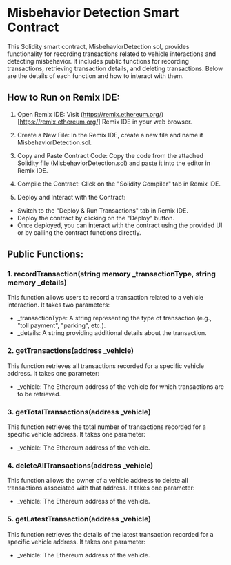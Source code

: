 # Misbehavior Detection Smart Contract
This Solidity smart contract, MisbehaviorDetection.sol, provides functionality for recording transactions related to vehicle interactions and detecting misbehavior. It includes public functions for recording transactions, retrieving transaction details, and deleting transactions. Below are the details of each function and how to interact with them.

## How to Run on Remix IDE:
1. Open Remix IDE: Visit (https://remix.ethereum.org/)[https://remix.ethereum.org/] Remix IDE in your web browser.

2. Create a New File: In the Remix IDE, create a new file and name it MisbehaviorDetection.sol.

3. Copy and Paste Contract Code: Copy the code from the attached Solidity file (MisbehaviorDetection.sol) and paste it into the editor in Remix IDE.

4. Compile the Contract: Click on the "Solidity Compiler" tab in Remix IDE.

5. Deploy and Interact with the Contract:
 - Switch to the "Deploy & Run Transactions" tab in Remix IDE.
 - Deploy the contract by clicking on the "Deploy" button.
 - Once deployed, you can interact with the contract using the provided UI or by calling the contract functions directly.
## Public Functions:
### 1. recordTransaction(string memory _transactionType, string memory _details)
This function allows users to record a transaction related to a vehicle interaction. It takes two parameters:

 - _transactionType: A string representing the type of transaction (e.g., "toll payment", "parking", etc.).
 - _details: A string providing additional details about the transaction.

### 2. getTransactions(address _vehicle)
This function retrieves all transactions recorded for a specific vehicle address. It takes one parameter:

 - _vehicle: The Ethereum address of the vehicle for which transactions are to be retrieved.

### 3. getTotalTransactions(address _vehicle)
This function retrieves the total number of transactions recorded for a specific vehicle address. It takes one parameter:

 - _vehicle: The Ethereum address of the vehicle.

### 4. deleteAllTransactions(address _vehicle)
This function allows the owner of a vehicle address to delete all transactions associated with that address. It takes one parameter:

- _vehicle: The Ethereum address of the vehicle.

### 5. getLatestTransaction(address _vehicle)
This function retrieves the details of the latest transaction recorded for a specific vehicle address. It takes one parameter:

- _vehicle: The Ethereum address of the vehicle.

